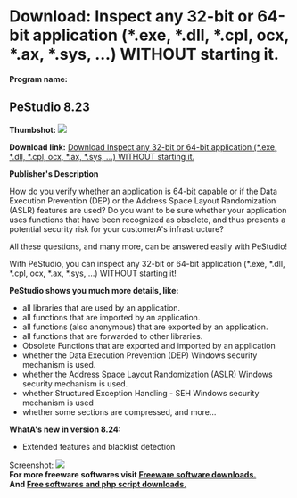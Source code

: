 # Download: Inspect any 32-bit or 64-bit application (*.exe, *.dll, *.cpl, ocx, *.ax, *.sys, ...) WITHOUT starting it.

**Program name:**

## PeStudio 8.23

  
**Thumbshot:** ![](http://www.freewarefiles.com/screenshot/pestudio3_md.jpg)   
  
**Download link:** [Download Inspect any 32-bit or 64-bit application (*.exe, *.dll, *.cpl, ocx, *.ax, *.sys, ...) WITHOUT starting it.](http://freesoftwares.boysofts.com/PeStudio_program_59703.html)  
  


**Publisher's Description**  
  


How do you verify whether an application is 64-bit capable or if the Data Execution Prevention (DEP) or the Address Space Layout Randomization (ASLR) features are used? Do you want to be sure whether your application uses functions that have been recognized as obsolete, and thus presents a potential security risk for your customerA's infrastructure? 

All these questions, and many more, can be answered easily with PeStudio!

With PeStudio, you can inspect any 32-bit or 64-bit application (*.exe, *.dll, *.cpl, ocx, *.ax, *.sys, ...) WITHOUT starting it!

**PeStudio shows you much more details, like:**

  * all libraries that are used by an application. 
  * all functions that are imported by an application. 
  * all functions (also anonymous) that are exported by an application. 
  * all functions that are forwarded to other libraries. 
  * Obsolete Functions that are exported and imported by an application 
  * whether the Data Execution Prevention (DEP) Windows security mechanism is used. 
  * whether the Address Space Layout Randomization (ASLR) Windows security mechanism is used. 
  * whether Structured Exception Handling - SEH Windows security mechanism is used 
  * whether some sections are compressed, and more... 

**WhatA's new in version 8.24:**

  * Extended features and blacklist detection 

  
  
Screenshot: ![](http://www.freewarefiles.com/screenshot/pestudio3.jpg)   
**For more freeware softwares visit [Freeware software downloads.](http://freesoftwares.boysofts.com/)**   
**And [Free softwares and php script downloads.](http://www.boysofts.com/)**
